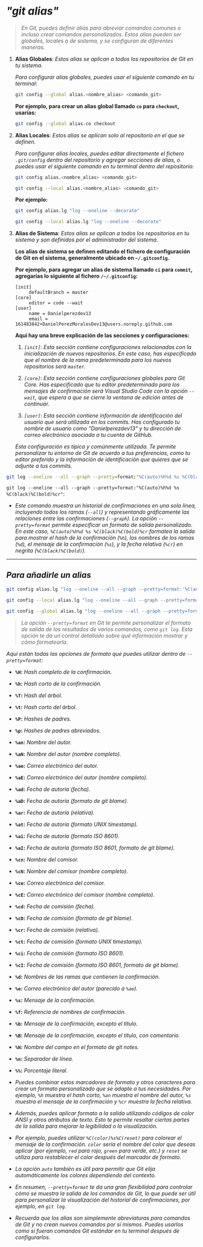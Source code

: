 <!-- Autor: Daniel Benjamin Perez Morales -->
<!-- GitHub: https://github.com/DanielPerezMoralesDev13 -->
<!-- Correo electrónico: danielperezdev@proton.me -->

# ***"git alias"***

> *En Git, puedes definir alias para abreviar comandos comunes o incluso crear comandos personalizados. Estos alias pueden ser globales, locales o de sistema, y se configuran de diferentes maneras.*

1. **Alias Globales**: *Estos alias se aplican a todos los repositorios de Git en tu sistema.*

   *Para configurar alias globales, puedes usar el siguiente comando en tu terminal:*

   ```bash
   git config --global alias.<nombre_alias> <comando_git>
   ```

   **Por ejemplo, para crear un alias global llamado `co` para `checkout`, usarías:**

   ```bash
   git config --global alias.co checkout
   ```

2. **Alias Locales**: *Estos alias se aplican solo al repositorio en el que se definen.*

   *Para configurar alias locales, puedes editar directamente el fichero `.git/config` dentro del repositorio y agregar secciones de alias, o puedes usar el siguiente comando en tu terminal dentro del repositorio:*

   ```bash
   git config alias.<nombre_alias> <comando_git>
   ```

   ```bash
   git config --local alias.<nombre_alias> <comando_git>
   ```

   **Por ejemplo:**

   ```bash
   git config alias.lg "log --oneline --decorate"
   ```

   ```bash
   git config --local alias.lg "log --oneline --decorate"
   ```

3. **Alias de Sistema**: *Estos alias se aplican a todos los repositorios en tu sistema y son definidos por el administrador del sistema.*

   **Los alias de sistema se definen editando el fichero de configuración de Git en el sistema, generalmente ubicado en `~/.gitconfig`.**

   **Por ejemplo, para agregar un alias de sistema llamado `ci` para `commit`, agregarías lo siguiente al fichero `/~/.gitconfig`:**

   ```plaintext
   [init]
        defaultBranch = master
   [core]
        editor = code --wait
   [user]
        name = Danielperezdev13
        email = 161483842+DanielPerezMoralesDev13@users.noreply.github.com
   ```

    **Aquí hay una breve explicación de las secciones y configuraciones:**

    1. *`[init]`*: *Esta sección contiene configuraciones relacionadas con la inicialización de nuevos repositorios. En este caso, has especificado que el nombre de la rama predeterminada para los nuevos repositorios será `master`.*

    2. *`[core]`*: *Esta sección contiene configuraciones globales para Git Core. Has especificado que tu editor predeterminado para los mensajes de confirmación será Visual Studio Code con la opción `--wait`, que espera a que se cierre la ventana de edición antes de continuar.*

    3. *`[user]`*: *Esta sección contiene información de identificación del usuario que será utilizada en los commits. Has configurado tu nombre de usuario como "Danielperezdev13" y tu dirección de correo electrónico asociada a tu cuenta de GitHub.*

    *Esta configuración es típica y comúnmente utilizada. Te permite personalizar tu entorno de Git de acuerdo a tus preferencias, como tu editor preferido y la información de identificación que quieres que se adjunte a tus commits.*

```bash
git log --oneline --all --graph --pretty=format:"%C(auto)%h%d %s %C(black)%C(bold)%cr"
```

`git log --oneline --all --graph --pretty=format:"%C(auto)%h%d %s %C(black)%C(bold)%cr"`:

- *Este comando muestra un historial de confirmaciones en una sola línea, incluyendo todos los ramas (`--all`) y representando gráficamente las relaciones entre las confirmaciones (`--graph`). La opción `--pretty=format` permite especificar un formato de salida personalizado. En este caso, `%C(auto)%h%d %s %C(black)%C(bold)%cr` formatea la salida para mostrar el hash de la confirmación (`%h`), los nombres de los ramas (`%d`), el mensaje de la confirmación (`%s`), y la fecha relativa (`%cr`) en negrita (`%C(black)%C(bold)`).*

---

## ***Para añadirle un alias***

```bash
git config alias.lg "log --oneline --all --graph --pretty=format:'%C(auto)%h%d %s %C(black)%C(bold)%cr'"
```

```bash
git config --local alias.lg "log --oneline --all --graph --pretty=format:'%C(auto)%h%d %s %C(black)%C(bold)%cr'"
```

```bash
git config --global alias.lg "log --oneline --all --graph --pretty=format:'%C(auto)%h%d %s %C(black)%C(bold)%cr'"
```

> *La opción `--pretty=format` en Git te permite personalizar el formato de salida de los resultados de varios comandos, como `git log`. Esta opción te da un control detallado sobre qué información mostrar y cómo formatearla.*

*Aquí están todas las opciones de formato que puedes utilizar dentro de `--pretty=format`:*

- **`%H`:** *Hash completo de la confirmación.*

- **`%h`:** *Hash corto de la confirmación.*

- **`%T`:** *Hash del árbol.*

- **`%t`:** *Hash corto del árbol.*

- **`%P`:** *Hashes de padres.*

- **`%p`:** *Hashes de padres abreviados.*

- **`%an`:** *Nombre del autor.*

- **`%aN`:** *Nombre del autor (nombre completo).*

- **`%ae`:** *Correo electrónico del autor.*

- **`%aE`:** *Correo electrónico del autor (nombre completo).*

- **`%ad`:** *Fecha de autoría (fecha).*

- **`%aD`:** *Fecha de autoría (formato de git blame).*

- **`%ar`:** *Fecha de autoría (relativa).*

- **`%at`:** *Fecha de autoría (formato UNIX timestamp).*

- **`%ai`:** *Fecha de autoría (formato ISO 8601).*

- **`%aI`:** *Fecha de autoría (formato ISO 8601, formato de git blame).*

- **`%cn`:** *Nombre del comisor.*

- **`%cN`:** *Nombre del comisor (nombre completo).*

- **`%ce`:** *Correo electrónico del comisor.*

- **`%cE`:** *Correo electrónico del comisor (nombre completo).*

- **`%cd`:** *Fecha de comisión (fecha).*

- **`%cD`:** *Fecha de comisión (formato de git blame).*

- **`%cr`:** *Fecha de comisión (relativa).*

- **`%ct`:** *Fecha de comisión (formato UNIX timestamp).*

- **`%ci`:** *Fecha de comisión (formato ISO 8601).*

- **`%cI`:** *Fecha de comisión (formato ISO 8601, formato de git blame).*

- **`%d`:** *Nombres de las ramas que contienen la confirmación.*

- **`%e`:** *Correo electrónico del autor (parecido a `%ae`).*

- **`%s`:** *Mensaje de la confirmación.*

- **`%f`:** *Referencia de nombres de confirmación.*

- **`%b`:** *Mensaje de la confirmación, excepto el título.*

- **`%B`:** *Mensaje de la confirmación, excepto el título, con comentario.*

- **`%N`:** *Nombre del campo en el formato de git notes.*

- **`%n`:** *Separador de línea.*

- **`%%`:** *Porcentaje literal.*

- *Puedes combinar estos marcadores de formato y otros caracteres para crear un formato personalizado que se adapte a tus necesidades. Por ejemplo, `%h` muestra el hash corto, `%an` muestra el nombre del autor, `%s` muestra el mensaje de la confirmación y `%cr` muestra la fecha relativa.*

- *Además, puedes aplicar formato a la salida utilizando códigos de color ANSI y otros atributos de texto. Esto te permite resaltar ciertas partes de la salida para mejorar la legibilidad o la visualización.*

- *Por ejemplo, puedes utilizar `%C(color)%s%C(reset)` para colorear el mensaje de la confirmación. `color` sería el nombre del color que deseas aplicar (por ejemplo, `red` para rojo, `green` para verde, etc.) y `reset` se utiliza para restablecer el color después del marcador de formato.*

- *La opción `auto` también es útil para permitir que Git elija automáticamente los colores dependiendo del contexto.*

- *En resumen, `--pretty=format` te da una gran flexibilidad para controlar cómo se muestra la salida de los comandos de Git, lo que puede ser útil para personalizar la visualización del historial de confirmaciones, por ejemplo, en `git log`.*

- *Recuerda que los alias son simplemente abreviaturas para comandos de Git y no crean nuevos comandos por sí mismos. Puedes usarlos como si fueran comandos Git estándar en tu terminal después de configurarlos.*
